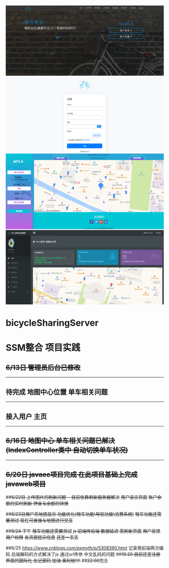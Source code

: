 ![Image text](https://raw.githubusercontent.com/gangkou/bicycleSharingServer/master/show_images/1.jpg)
![Image text](https://raw.githubusercontent.com/gangkou/bicycleSharingServer/master/show_images/2.png)
![Image text](https://raw.githubusercontent.com/gangkou/bicycleSharingServer/master/show_images/3.png)
![Image text](https://raw.githubusercontent.com/gangkou/bicycleSharingServer/master/show_images/4.png)
# bicycleSharingServer
# SSM整合 项目实践  
## ~~6/13日 管理员后台已修改~~  
--------  
## 待完成 地图中心位置 单车相关问题  
--------
## 接入用户 主页
-----
## ~~6/16日 地图中心 单车相关问题已解决(IndexController类中 自动切换单车状况)~~
-----
## ~~6/20日 javaee项目完成 在此项目基础上完成javaweb项目~~

##~~6/22日 上传图片的刷新问题- 
 -目前依靠刷新服务器解决~~
~~用户显示页面~~
~~账户余额的实时刷新 押金与余额的转换~~

##~~6/23日用户页地图显示 功能优化(租车功能\导航功能\消费系统)~~ 
~~租车功能还需要测试 现在可直接与地图进行交互~~

##~~6/24 下午~~
~~租车功能还需要测试~~ 
~~js 前端传后端 数据延迟 需刷新页面~~
~~用户反馈~~
~~用户权限~~
~~各页面提示信息~~
~~还差一丢丢~~

##6/25 https://www.cnblogs.com/exmyth/p/5308390.html 记录用前端两次编码 后端解码的方式解决了js 通过url传参 中文乱码的问题 
##~~19:20 目前还差注册界面的国际化 忘记密码 加油 奥利给!!!!~~ 
##~~22:00完工~~ 


